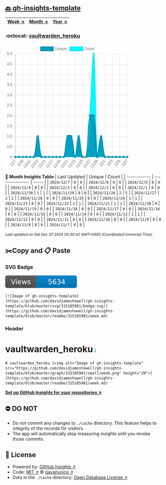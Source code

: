## [🔙 gh-insights-template](https://github.com/davidjameshowell/gh-insights-template)
| [**Week →**](https://github.com/davidjameshowell/gh-insights-template/blob/master/readme/315185981/week.md) | [**Month →**](https://github.com/davidjameshowell/gh-insights-template/blob/master/readme/315185981/month.md) | [**Year →**](https://github.com/davidjameshowell/gh-insights-template/blob/master/readme/315185981/year.md) |
 | ------------ | --------------- | ----- |

### :octocat: [vaultwarden_heroku](https://github.com/davidjameshowell/vaultwarden_heroku)
![Image of gh-insights-template](https://github.com/davidjameshowell/gh-insights-template/blob/master/graph/315185981/large/month.png)

**:calendar: Month Insights Table**
| Last Updated | Unique | Count |
 | ------------ | --------------- | ----- |
 | `2024/12/7` |  `0` | `0` |
 | `2024/12/6` |  `0` | `0` |
 | `2024/12/5` |  `0` | `0` |
 | `2024/12/4` |  `0` | `0` |
 | `2024/12/3` |  `0` | `0` |
 | `2024/12/2` |  `0` | `0` |
 | `2024/12/1` |  `0` | `0` |
 | `2024/11/30` |  `1` | `1` |
 | `2024/11/29` |  `0` | `0` |
 | `2024/11/28` |  `2` | `5` |
 | `2024/11/27` |  `2` | `2` |
 | `2024/11/26` |  `0` | `0` |
 | `2024/11/25` |  `0` | `0` |
 | `2024/11/24` |  `1` | `1` |
 | `2024/11/23` |  `0` | `0` |
 | `2024/11/22` |  `1` | `1` |
 | `2024/11/21` |  `1` | `1` |
 | `2024/11/20` |  `0` | `0` |
 | `2024/11/19` |  `0` | `0` |
 | `2024/11/18` |  `0` | `0` |
 | `2024/11/17` |  `0` | `0` |
 | `2024/11/16` |  `0` | `0` |
 | `2024/11/15` |  `0` | `0` |
 | `2024/11/14` |  `0` | `0` |
 | `2024/11/13` |  `1` | `1` |
 | `2024/11/12` |  `0` | `0` |
 | `2024/11/11` |  `0` | `0` |
 | `2024/11/10` |  `0` | `0` |
 | `2024/11/9` |  `0` | `0` |
 | `2024/11/8` |  `0` | `0` |
 | `2024/11/7` |  `0` | `0` |

<small><i>Last updated on Sat Dec 07 2024 00:30:42 GMT+0000 (Coordinated Universal Time)</i></small>

## ✂️Copy and 📋 Paste
### SVG Badge
[![Image of gh-insights-template](https://github.com/davidjameshowell/gh-insights-template/blob/master/svg/315185981/badge.svg)](https://github.com/davidjameshowell/gh-insights-template/blob/master/readme/315185981/week.md)
```readme
[![Image of gh-insights-template](https://github.com/davidjameshowell/gh-insights-template/blob/master/svg/315185981/badge.svg)](https://github.com/davidjameshowell/gh-insights-template/blob/master/readme/315185981/week.md)
```
### Header
# vaultwarden_heroku [<img alt="Image of gh-insights-template" src="https://github.com/davidjameshowell/gh-insights-template/blob/master/graph/315185981/small/week.png" height="20">](https://github.com/davidjameshowell/gh-insights-template/blob/master/readme/315185981/week.md)
```readme
# vaultwarden_heroku [<img alt="Image of gh-insights-template" src="https://github.com/davidjameshowell/gh-insights-template/blob/master/graph/315185981/small/week.png" height="20">](https://github.com/davidjameshowell/gh-insights-template/blob/master/readme/315185981/week.md)
```
[**Set up GitHub Insights for your repositories ↗️**](https://github.com/gayanvoice/github-insights)
## ⛔ DO NOT
- Do not commit any changes to `./cache` directory. This feature helps to integrity of the records for visitors.
- The app will automatically stop measuring insights until you revoke those commits.
## 📄 License
- Powered by: [GitHub Insights ↗️](https://github.com/gayanvoice/github-insights)
- Code: [MIT ↗️](./LICENSE) © [gayanvoice ↗️](https://github.com/gayanvoice)
- Data in the `./cache` directory: [Open Database License ↗️](https://opendatacommons.org/licenses/odbl/1-0/)